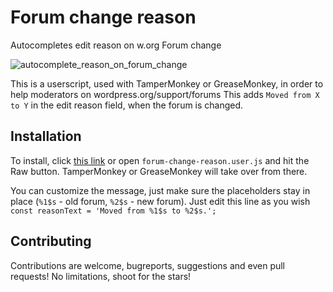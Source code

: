 # Forum change reason
Autocompletes edit reason on w.org Forum change


![autocomplete_reason_on_forum_change](https://user-images.githubusercontent.com/65488419/134817181-1a1685cc-3881-4b4f-aaeb-e58bbd523f05.gif)

This is a userscript, used with TamperMonkey or GreaseMonkey, in order to help moderators on wordpress.org/support/forums
This adds `Moved from X to Y` in the edit reason field, when the forum is changed.

## Installation

To install, click [this link](https://github.com/vlad-timotei/forum-change-reason/raw/main/forum-change-reason.user.js) or open `forum-change-reason.user.js` and hit the Raw button. TamperMonkey or GreaseMonkey will take over from there.

You can customize the message, just make sure the placeholders stay in place (`%1$s` - old forum, `%2$s` - new forum).
Just edit this line as you wish `const reasonText = 'Moved from %1$s to %2$s.';`

## Contributing

Contributions are welcome, bugreports, suggestions and even pull requests! No limitations, shoot for the stars!
